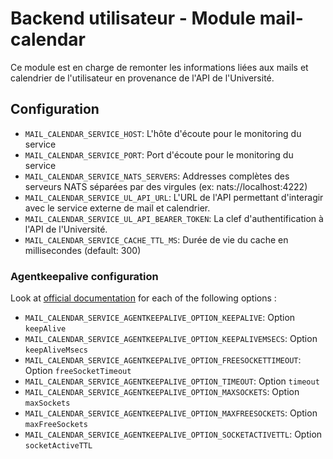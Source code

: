 # Backend utilisateur - Module mail-calendar
Ce module est en charge de remonter les informations liées aux mails et calendrier de l'utilisateur en provenance de l'API de l'Université.

## Configuration
- `MAIL_CALENDAR_SERVICE_HOST`: L'hôte d'écoute pour le monitoring du service
- `MAIL_CALENDAR_SERVICE_PORT`: Port d'écoute pour le monitoring du service
- `MAIL_CALENDAR_SERVICE_NATS_SERVERS`: Addresses complètes des serveurs NATS séparées par des virgules (ex: nats://localhost:4222)
- `MAIL_CALENDAR_SERVICE_UL_API_URL`: L'URL de l'API permettant d'interagir avec le service externe de mail et calendrier.
- `MAIL_CALENDAR_SERVICE_UL_API_BEARER_TOKEN`: La clef d'authentification à l'API de l'Université.
- `MAIL_CALENDAR_SERVICE_CACHE_TTL_MS`: Durée de vie du cache en millisecondes (default: 300)

### Agentkeepalive configuration
Look at [official documentation](https://github.com/node-modules/agentkeepalive#new-agentoptions) for each of the following options :
- `MAIL_CALENDAR_SERVICE_AGENTKEEPALIVE_OPTION_KEEPALIVE`: Option `keepAlive`
- `MAIL_CALENDAR_SERVICE_AGENTKEEPALIVE_OPTION_KEEPALIVEMSECS`: Option `keepAliveMsecs`
- `MAIL_CALENDAR_SERVICE_AGENTKEEPALIVE_OPTION_FREESOCKETTIMEOUT`: Option `freeSocketTimeout`
- `MAIL_CALENDAR_SERVICE_AGENTKEEPALIVE_OPTION_TIMEOUT`: Option `timeout`
- `MAIL_CALENDAR_SERVICE_AGENTKEEPALIVE_OPTION_MAXSOCKETS`: Option `maxSockets`
- `MAIL_CALENDAR_SERVICE_AGENTKEEPALIVE_OPTION_MAXFREESOCKETS`: Option `maxFreeSockets`
- `MAIL_CALENDAR_SERVICE_AGENTKEEPALIVE_OPTION_SOCKETACTIVETTL`: Option `socketActiveTTL`
